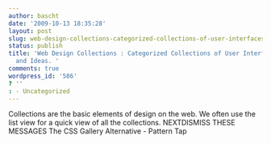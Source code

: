 ```yaml
---
author: bascht
date: '2009-10-13 18:35:28'
layout: post
slug: web-design-collections-categorized-collections-of-user-interfaces-for-inspiration-and-ideas
status: publish
title: 'Web Design Collections : Categorized Collections of User Interfaces for Inspiration
  and Ideas. '
comments: true
wordpress_id: '586'
? ''
: - Uncategorized
---
```


Collections are the basic elements of design on the web. We often
use the list view for a quick view of all the collections.
NEXTDISMISS THESE MESSAGES
The CSS Gallery Alternative - Pattern Tap



